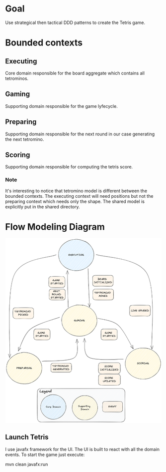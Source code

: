 # Goal

Use strategical then tactical DDD patterns to create the Tetris game.

# Bounded contexts
## Executing

Core domain responsible for the board aggregate which contains all tetrominos.

## Gaming

Supporting domain responsible for the game lyfecycle.

## Preparing

Supporting domain responsible for the next round in our case generating the next tetromino.

## Scoring

Supporting domain responsible for computing the tetris score.

### Note

It's interesting to notice that tetromino model is different between the bounded contexts.
The executing context will need positions but not the preparing context which needs only the shape.
The shared model is explicitly put in the shared directory.

# Flow Modeling Diagram

![Event_flow_modeling](./doc/image/event_flow_modeling.png)

## Launch Tetris

I use javafx framework for the UI. The UI is built to react with all the domain events.
To start the game just execute:

mvn clean javafx:run

